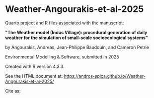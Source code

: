 # Weather-Angourakis-et-al-2025

Quarto project and R files associated with the manuscript:

**"The Weather model (Indus Village): procedural generation of daily weather for the simulation of small-scale socioecological systems"**

by Angourakis, Andreas, Jean-Philippe Baudouin, and Cameron Petrie

Environmental Modelling & Software, submitted in 2025

Created with R version 4.3.3.

See the HTML document at: <https://andros-spica.github.io/Weather-Angourakis-et-al-2025/>

Cite as:
